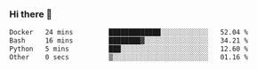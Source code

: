 ### Hi there 👋

<!--
**gustavkrist/gustavkrist** is a ✨ _special_ ✨ repository because its `README.md` (this file) appears on your GitHub profile.

Here are some ideas to get you started:

- 🔭 I’m currently working on ...
- 🌱 I’m currently learning ...
- 👯 I’m looking to collaborate on ...
- 🤔 I’m looking for help with ...
- 💬 Ask me about ...
- 📫 How to reach me: ...
- 😄 Pronouns: ...
- ⚡ Fun fact: ...
-->

<!--START_SECTION:waka-->

```txt
Docker   24 mins         █████████████░░░░░░░░░░░░   52.04 %
Bash     16 mins         ████████▓░░░░░░░░░░░░░░░░   34.21 %
Python   5 mins          ███░░░░░░░░░░░░░░░░░░░░░░   12.60 %
Other    0 secs          ▒░░░░░░░░░░░░░░░░░░░░░░░░   01.16 %
```

<!--END_SECTION:waka-->
